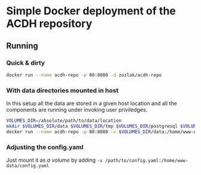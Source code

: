 # Simple Docker deployment of the ACDH repository

## Running

### Quick & dirty

```bash
docker run --name acdh-repo -p 80:8080 -d zozlak/acdh-repo
```

### With data directories mounted in host

In this setup all the data are stored in a given host location and all the components are running under invoking user priviledges.

```bash
VOLUMES_DIR=/absolute/path/to/data/location
mkdir $VOLUMES_DIR/data $VOLUMES_DIR/tmp $VOLUMES_DIR/postgresql $VOLUMES_DIR/log $VOLUMES_DIR/vendor
docker run --name acdh-repo -p 80:8080 -v $VOLUMES_DIR/data:/home/www-data/data -v $VOLUMES_DIR/tmp:/home/www-data/tmp -v $VOLUMES_DIR/postgresql:/home/www-data/postgresql -v $VOLUMES_DIR/log:/home/www-data/log -v $VOLUMES_DIR/vendor:/home/www-data/acdh-repo/vendor -e USER_UID=`id -u` -e USER_GID=`id -g` -d zozlak/acdh-repo
```

### Adjusting the config.yaml

Just mount it as *a volume* by adding `-v /path/to/config.yaml:/home/www-data/config.yaml`

